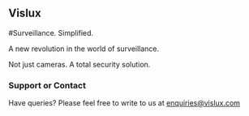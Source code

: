 ## Vislux

#Surveillance. Simplified.


A new revolution in the world of surveillance.

Not just cameras. A total security solution.




### Support or Contact

Have queries? Please feel free to write to us at enquiries@vislux.com
